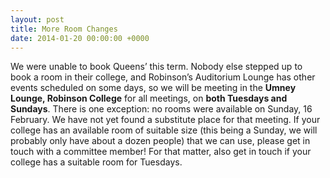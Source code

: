 ```yaml
---
layout: post
title: More Room Changes
date: 2014-01-20 00:00:00 +0000
---
```


We were unable to book Queens’ this term. Nobody else stepped up to book a room in their college, and Robinson’s Auditorium Lounge has other events scheduled on some days, so we will be meeting in the **Umney Lounge, Robinson College** for all meetings, on **both Tuesdays and Sundays**.
There is one exception: no rooms were available on Sunday, 16 February. We have not yet found a substitute place for that meeting. If your college has an available room of suitable size (this being a Sunday, we will probably only have about a dozen people) that we can use, please get in touch with a committee member! For that matter, also get in touch if your college has a suitable room for Tuesdays.

